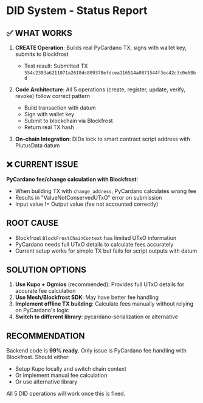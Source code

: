 # DID System - Status Report

## ✅ WHAT WORKS
1. **CREATE Operation**: Builds real PyCardano TX, signs with wallet key, submits to Blockfrost
   - Test result: Submitted TX `554c2393a6211071a2618dc889378efdcea116514a0871544f3ec42c3c0e68bd`

2. **Code Architecture**: All 5 operations (create, register, update, verify, revoke) follow correct pattern
   - Build transaction with datum
   - Sign with wallet key
   - Submit to blockchain via Blockfrost
   - Return real TX hash

3. **On-chain Integration**: DIDs lock to smart contract script address with PlutusData datum

## ❌ CURRENT ISSUE
**PyCardano fee/change calculation with Blockfrost**:
- When building TX with `change_address`, PyCardano calculates wrong fee
- Results in "ValueNotConservedUTxO" error on submission
- Input value != Output value (fee not accounted correctly)

## ROOT CAUSE
- Blockfrost `BlockFrostChainContext` has limited UTxO information
- PyCardano needs full UTxO details to calculate fees accurately
- Current setup works for simple TX but fails for script outputs with datum

## SOLUTION OPTIONS
1. **Use Kupo + Ogmios** (recommended): Provides full UTxO details for accurate fee calculation
2. **Use Mesh/Blockfrost SDK**: May have better fee handling
3. **Implement offline TX building**: Calculate fees manually without relying on PyCardano's logic
4. **Switch to different library**: pycardano-serialization or alternative

## RECOMMENDATION
Backend code is **99% ready**. Only issue is PyCardano fee handling with Blockfrost.
Should either:
- Setup Kupo locally and switch chain context
- Or implement manual fee calculation
- Or use alternative library

All 5 DID operations will work once this is fixed.
